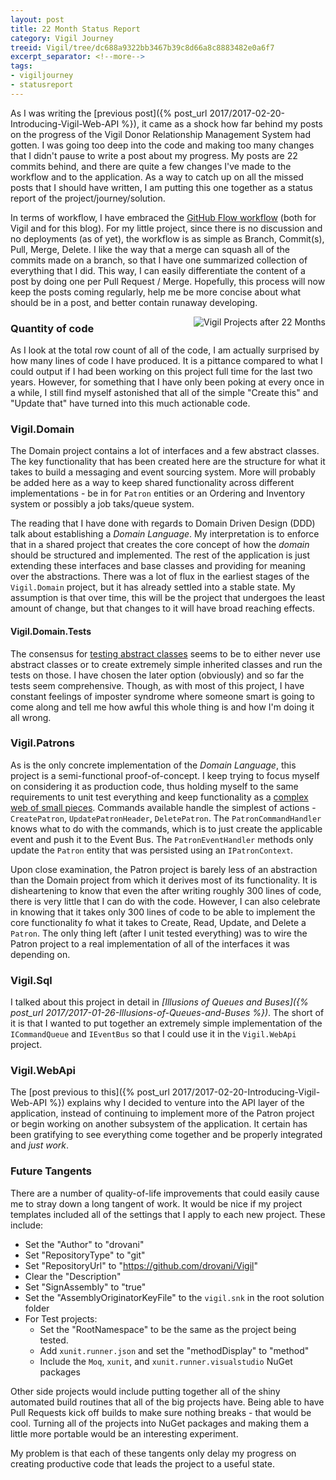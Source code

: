 ```yaml
---
layout: post
title: 22 Month Status Report
category: Vigil Journey
treeid: Vigil/tree/dc688a9322bb3467b39c8d66a8c8883482e0a6f7
excerpt_separator: <!--more-->
tags:
- vigiljourney
- statusreport
---
```


As I was writing the [previous post]({% post_url 2017/2017-02-20-Introducing-Vigil-Web-API %}), it came as a shock how far behind my posts on the progress of the Vigil Donor Relationship Management System had gotten. I was going too deep into the code and making too many changes that I didn't pause to write a post about my progress. My posts are 22 commits behind, and there are quite a few changes I've made to the workflow and to the application. As a way to catch up on all the missed posts that I should have written, I am putting this one together as a status report of the project/journey/solution.

In terms of workflow, I have embraced the [GitHub Flow workflow](https://guides.github.com/introduction/flow/) (both for Vigil and for this blog). For my little project, since there is no discussion and no deployments (as of yet), the workflow is as simple as Branch, Commit(s), Pull, Merge, Delete. I like the way that a merge can squash all of the commits made on a branch, so that I have one summarized collection of everything that I did. This way, I can easily differentiate the content of a post by doing one per Pull Request / Merge. Hopefully, this process will now keep the posts coming regularly, help me be more concise about what should be in a post, and better contain runaway developing.

<!--more-->

<aside style="float: right;">
    <img src="/images/vigil-project-22-months.png" alt="Vigil Projects after 22 Months" />
</aside>

### Quantity of code

As I look at the total row count of all of the code, I am actually surprised by how many lines of code I have produced. It is a pittance compared to what I could output if I had been working on this project full time for the last two years. However, for something that I have only been poking at every once in a while, I still find myself astonished that all of the simple "Create this" and "Update that" have turned into this much actionable code.

### Vigil.Domain

The Domain project contains a lot of interfaces and a few abstract classes. The key functionality that has been created here are the structure for what it takes to build a messaging and event sourcing system. More will probably be added here as a way to keep shared functionality across different implementations - be in for `Patron` entities or an Ordering and Inventory system or possibly a job taks/queue system.

The reading that I have done with regards to Domain Driven Design (DDD) talk about establishing a _Domain Language_. My interpretation is to enforce that in a shared project that creates the core concept of how the _domain_ should be structured and implemented. The rest of the application is just extending these interfaces and base classes and providing for meaning over the abstractions. There was a lot of flux in the earliest stages of the `Vigil.Domain` project, but it has already settled into a stable state. My assumption is that over time, this will be the project that undergoes the least amount of change, but that changes to it will have broad reaching effects.

#### Vigil.Domain.Tests

The consensus for [testing abstract classes](http://stackoverflow.com/questions/243274/how-to-unit-test-abstract-classes-extend-with-stubs) seems to be to either never use abstract classes or to create extremely simple inherited classes and run the tests on those. I have chosen the later option (obviously) and so far the tests seem comprehensive. Though, as with most of this project, I have constant feelings of imposter syndrome where someone smart is going to come along and tell me how awful this whole thing is and how I'm doing it all wrong.

### Vigil.Patrons

As is the only concrete implementation of the _Domain Language_, this project is a semi-functional proof-of-concept. I keep trying to focus myself on considering it as production code, thus holding myself to the same requirements to unit test everything and keep functionality as a [complex web of small pieces](https://www.youtube.com/watch?v=R2Aa4PivG0g). Commands available handle the simplest of actions - `CreatePatron`, `UpdatePatronHeader`, `DeletePatron`. The `PatronCommandHandler` knows what to do with the commands, which is to just create the applicable event and push it to the Event Bus. The `PatronEventHandler` methods only update the `Patron` entity that was persisted using an `IPatronContext`.

Upon close examination, the Patron project is barely less of an abstraction than the Domain project from which it derives most of its functionality. It is  disheartening to know that even the after writing roughly 300 lines of code, there is very little that I can do with the code. However, I can also celebrate in knowing that it takes only 300 lines of code to be able to implement the core functionality fo what it takes to Create, Read, Update, and Delete a `Patron`. The only thing left (after I unit tested everything) was to wire the Patron project to a real implementation of all of the interfaces it was depending on.

### Vigil.Sql

I talked about this project in detail in _[Illusions of Queues and Buses]({% post_url 2017/2017-01-26-Illusions-of-Queues-and-Buses %})_. The short of it is that I wanted to put together an extremely simple implementation of the `ICommandQueue` and `IEventBus` so that I could use it in the `Vigil.WebApi` project.

### Vigil.WebApi

The [post previous to this]({% post_url 2017/2017-02-20-Introducing-Vigil-Web-API %}) explains why I decided to venture into the API layer of the application, instead of continuing to implement more of the Patron project or begin working on another subsystem of the application. It certain has been gratifying to see everything come together and be properly integrated and _just work_.

### Future Tangents

There are a number of quality-of-life improvements that could easily cause me to stray down a long tangent of work. It would be nice if my project templates included all of the settings that I apply to each new project. These include:

- Set the "Author" to "drovani"
- Set "RepositoryType" to "git"
- Set "RepositoryUrl" to "https://github.com/drovani/Vigil"
- Clear the "Description"
- Set "SignAssembly" to "true"
- Set the "AssemblyOriginatorKeyFile" to the `vigil.snk` in the root solution folder
- For Test projects:
  - Set the "RootNamespace" to be the same as the project being tested.
  - Add `xunit.runner.json` and set the "methodDisplay" to "method"
  - Include the `Moq`, `xunit`, and `xunit.runner.visualstudio` NuGet packages

Other side projects would include putting together all of the shiny automated build routines that all of the big projects have. Being able to have Pull Requests kick off builds to make sure nothing breaks - that would be cool. Turning all of the projects into NuGet packages and making them a little more portable would be an interesting experiment.

My problem is that each of these tangents only delay my progress on creating productive code that leads the project to a useful state.